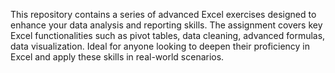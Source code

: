 This repository contains a series of advanced Excel exercises designed to enhance your data analysis and reporting skills. The assignment covers key Excel functionalities such as pivot tables, data cleaning, advanced formulas, data visualization. Ideal for anyone looking to deepen their proficiency in Excel and apply these skills in real-world scenarios.

